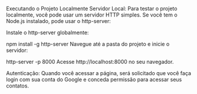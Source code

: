 Executando o Projeto Localmente
Servidor Local:
Para testar o projeto localmente, você pode usar um servidor HTTP simples. Se você tem o Node.js instalado, pode usar o http-server:

Instale o http-server globalmente:

npm install -g http-server
Navegue até a pasta do projeto e inicie o servidor:

http-server -p 8000
Acesse http://localhost:8000 no seu navegador.

Autenticação:
Quando você acessar a página, será solicitado que você faça login com sua conta do Google e conceda permissão para acessar seus contatos.
